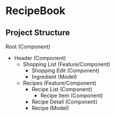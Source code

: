 # RecipeBook

## Project Structure

Root (Component)
- Header (Component)
   - Shopping List (Feature/Component)
     - Shopping Edit (Component)
     - Ingredient (Model)
   - Recipes (Feature/Component)
     - Recipe List (Component)
       - Recipe Item (Component)
     - Recipe Detail (Component)
     - Recipe  (Model)



